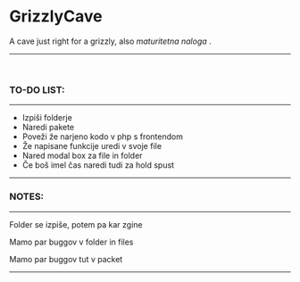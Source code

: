 # GrizzlyCave

A cave just right for a grizzly, also <i>maturitetna naloga </i>.

<hr><br/>
<h3> TO-DO LIST:</h3>
<hr>
<ul>
  <li>Izpiši folderje</li>
  <li>Naredi pakete</li>
  <li>Poveži že narjeno kodo v php s frontendom</li>
  <li>Že napisane funkcije uredi v svoje file</li>
  <li>Nared modal box za file in folder</li>
  <li>Če boš imel čas naredi tudi za hold spust</li>
</ul>
<hr>
<h3>NOTES:</h3>
<hr>
<p>Folder se izpiše, potem pa kar zgine</p>
<p>Mamo par buggov v folder in files</p>
<p>Mamo par buggov tut v packet</p>
<hr>
